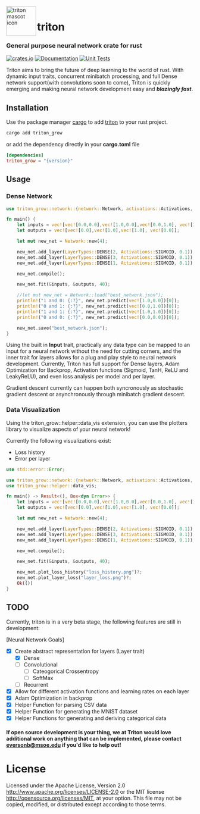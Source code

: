  <img align="left" src="https://raw.githubusercontent.com/BradenEverson/triton/master/triton-logo.svg" width="80px" height="80px" alt="triton mascot icon">

# triton

### General purpose neural network crate for rust

[![crates.io](https://img.shields.io/crates/v/triton_grow.svg)](https://crates.io/crates/triton_grow)
[![Documentation](https://docs.rs/triton_grow/badge.svg)](https://docs.rs/triton_grow)
[![Unit Tests](https://github.com/BradenEverson/triton/actions/workflows/rust.yml/badge.svg)](https://github.com/BradenEverson/triton/actions/workflows/rust.yml)

Triton aims to bring the future of deep learning to the world of rust. With dynamic input traits, concurrent minibatch processing, and full Dense network support(with convolutions soon to come), Triton is quickly emerging and making neural network development easy and ***blazingly fast***.

## Installation

Use the package manager [cargo](https://crates.io/) to add [triton](https://crates.io/crates/triton_grow) to your rust project.

```bash
cargo add triton_grow
```

or add the dependency directly in your **cargo.toml** file

```toml
[dependencies]
triton_grow = "{version}"
```
## Usage

### Dense Network
```rust
use triton_grow::network::{network::Network, activations::Activations, layer::layers::LayerTypes, input::Input};

fn main() {
    let inputs = vec![vec![0.0,0.0],vec![1.0,0.0],vec![0.0,1.0], vec![1.0,1.0]];
    let outputs = vec![vec![0.0],vec![1.0],vec![1.0], vec![0.0]];

    let mut new_net = Network::new(4);

    new_net.add_layer(LayerTypes::DENSE(2, Activations::SIGMOID, 0.1));
    new_net.add_layer(LayerTypes::DENSE(3, Activations::SIGMOID, 0.1));
    new_net.add_layer(LayerTypes::DENSE(1, Activations::SIGMOID, 0.1));

    new_net.compile();

    new_net.fit(&inputs, &outputs, 40);

    //let mut new_net = Network::load("best_network.json");
    println!("1 and 0: {:?}", new_net.predict(vec![1.0,0.0])[0]);
    println!("0 and 1: {:?}", new_net.predict(vec![0.0,1.0])[0]);
    println!("1 and 1: {:?}", new_net.predict(vec![1.0,1.0])[0]);
    println!("0 and 0: {:?}", new_net.predict(vec![0.0,0.0])[0]);

    new_net.save("best_network.json");
}
```

Using the built in **Input** trait, practically any data type can be mapped to an input for a neural network without the need for cutting corners, and the inner trait for layers allows for a plug and play style to neural network development. Currently, Triton has full support for Dense layers, Adam Optimization for Backprop, Activation functions (Sigmoid, TanH, ReLU and LeakyReLU), and even loss analysis per model and per layer. 

Gradient descent currently can happen both syncronously as stochastic gradient descent or asynchronously through minibatch gradient descent. 

### Data Visualization

Using the triton_grow::helper::data_vis extension, you can use the plotters library to visualize aspects of your neural network!

Currently the following visualizations exist:

- Loss history
- Error per layer

```rust
use std::error::Error;

use triton_grow::network::{network::Network, activations::Activations, layer::layers::LayerTypes, input::Input};
use triton_grow::helper::data_vis;

fn main() -> Result<(), Box<dyn Error>> {
    let inputs = vec![vec![0.0,0.0],vec![1.0,0.0],vec![0.0,1.0], vec![1.0,1.0]];
    let outputs = vec![vec![0.0],vec![1.0],vec![1.0], vec![0.0]];

    let mut new_net = Network::new(4);

    new_net.add_layer(LayerTypes::DENSE(2, Activations::SIGMOID, 0.1));
    new_net.add_layer(LayerTypes::DENSE(3, Activations::SIGMOID, 0.1));
    new_net.add_layer(LayerTypes::DENSE(1, Activations::SIGMOID, 0.1));

    new_net.compile();

    new_net.fit(&inputs, &outputs, 40);

    new_net.plot_loss_history("loss_history.png")?;
    new_net.plot_layer_loss("layer_loss.png")?;
    Ok(())
}
```

## TODO

Currently, triton is in a very beta stage, the following features are still in development:

[Neural Network Goals]
- [X] Create abstract representation for layers (Layer trait)
    - [X] Dense
    - [ ] Convolutional
        - [ ] Cateogorical Crossentropy
        - [ ] SoftMax
    - [ ] Recurrent
- [X] Allow for different activation functions and learning rates on each layer
- [X] Adam Optimization in backprop
- [X] Helper Function for parsing CSV data
- [X] Helper Function for generating the MNIST dataset
- [X] Helper Functions for generating and deriving categorical data

#### If open source development is your thing, we at Triton would love additional work on anything that can be implemented, please contact **eversonb@msoe.edu** if you'd like to help out!

# License
Licensed under the Apache License, Version 2.0 http://www.apache.org/licenses/LICENSE-2.0 or the MIT license http://opensource.org/licenses/MIT, at your option. This file may not be copied, modified, or distributed except according to those terms.
